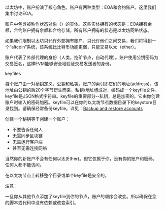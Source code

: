 以太坊中，账户扮演了核心角色。账户有两种类型：EOA和合约账户。这里我们集中讨论EOA。

账户中包含被称作状态对象（）的实体。这些实体拥有的状态是：EOA拥有余额，合约账户拥有余额和合约存储。所有账户拥有的状态是以太坊网络状态。

如果我们限制以太坊只允许外部拥有账户，只允许他们之间交易，我们将得到一个“altcoin”系统，该系统比比特币功能更弱，只能交易以太（ether）。

账户代表了外部代理的身份（人类，挖矿节点，自动代理）。账户使用公钥密码为交易签名，这样EVM能够安全地验证交易发送者的身份。

keyfiles

每个账户由一对秘钥定义，公钥和私钥。账户的索引即它们的地址\(address\)，该地址由公钥的后20个字节衍生而来。私钥/地址组成对，编码成一个keyfile文件。keyfile是JSON格式字符串。keyfile的重要部分--私钥，总是加密的。它由你创建账户时输入的密码加密。keyfile可以在你的以太坊节点数据目录下的keystore目录找到。请确保经常备份keyfile。详见：[Backup and restore accounts](http://www.ethdocs.org/en/latest/account-management.html#backup-and-restore-accounts)

创建一个秘钥等于创建一个账户：

* 不要告诉任何人
* 无需同步区块链
* 无需运行客户端
* 甚至无需连接网络

当然你的新账户不会有任何以太\(Ether\)。但它仅属于你，没有你的账户和密码，任何人都不能访问。

在以太坊节点上转移整个目录或单个keyfile是安全的。

注意：

一旦你从其他节点添加了keyfile到你的节点，账户的顺序会改变。所以确保在您的脚本或代码中没有依赖或改变索引。



